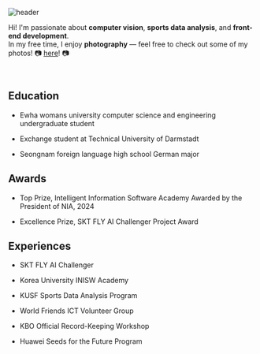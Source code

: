 ![header](https://capsule-render.vercel.app/api?type=waving&color=E1DDD3&height=200&section=header&text=Hello%20I'm%20Jihye%20Yoo!&fontSize=60&fontColor=424D55&fontAlignY=40)


<!--
**jihyeyoo/jihyeyoo** is a ✨ _special_ ✨ repository because its `README.md` (this file) appears on your GitHub profile.

Here are some ideas to get you started:

- 🔭 I’m currently working on ...
- 🌱 I’m currently learning ...
- 👯 I’m looking to collaborate on ...
- 🤔 I’m looking for help with ...
- 💬 Ask me about ...
- 📫 How to reach me: ...
- 😄 Pronouns: ...
- ⚡ Fun fact: ...
-->

Hi! I'm passionate about **computer vision**, **sports data analysis**, and **front-end development**.  
In my free time, I enjoy **photography** — feel free to check out some of my photos! 📷
[here](https://historical-liquid-144.notion.site/Foto-von-mir-1fbf7b95a057803ab976dd93f4d4ca22?pvs=143)! 📷

<br>

## Education
- Ewha womans university computer science and engineering undergraduate student

- Exchange student at Technical University of Darmstadt

- Seongnam foreign language high school German major

## Awards
- Top Prize, Intelligent Information Software Academy Awarded by the President of NIA, 2024

- Excellence Prize, SKT FLY AI Challenger Project Award


## Experiences
- SKT FLY AI Challenger

- Korea University INISW Academy

- KUSF Sports Data Analysis Program

- World Friends ICT Volunteer Group

- KBO Official Record-Keeping Workshop

- Huawei Seeds for the Future Program

